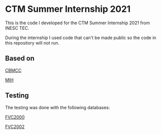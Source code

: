 # CTM Summer Internship 2021

This is the code I developed for the CTM Summer Internship 2021 from INESC TEC.

During the internship I used code that can't be made public so the code in this repository will not run.

## Based on

[CBMCC](https://www.sciencedirect.com/science/article/pii/S0925231217316788)

[MIH](https://www.cs.toronto.edu/~norouzi/research/papers/multi_index_hashing.pdf)

## Testing

The testing was done with the following databases:

[FVC2000](http://bias.csr.unibo.it/fvc2000/databases.asp)

[FVC2002](http://bias.csr.unibo.it/fvc2002/databases.asp)

